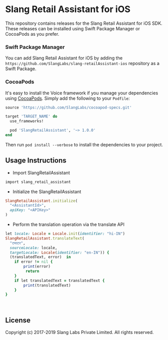 # Slang Retail Assistant for iOS

This repository contains releases for the Slang Retail Assistant for iOS SDK. These releases can be installed using Swift Package Manager or CocoaPods as you prefer.

### Swift Package Manager

You can add Slang Retail Assistant for iOS by adding the `https://github.com/SlangLabs/slang-retailAssistant-ios` repository as a Swift Package. 
    
### CocoaPods

It's easy to install the Voice framework if you manage your dependencies using [CocoaPods](http://cocoapods.org). Simply add the following to your `Podfile`:

~~~.rb
source 'https://github.com/SlangLabs/cocoapod-specs.git'

target 'TARGET_NAME' do
  use_frameworks!

  pod 'SlangRetailAssistant', '~> 1.0.0'
end
~~~

Then run `pod install --verbose` to install the dependencies to your project.
## Usage Instructions
- Import SlangRetailAssistant
~~~.rb
import slang_retail_assistant
~~~

- Initialize the SlangRetailAssistant
~~~.rb
SlangRetailAssistant.initialize(
  "<AssistantId>",
  apiKey: "<APIKey>"
)
~~~

- Perform the translation operation via the translate API
~~~.rb
let locale: Locale = Locale.init(identifier: "hi-IN")
SlangRetailAssistant.translateText(
  "टमाटर",
  sourceLocale: locale,
  targetLocale: Locale(identifier: "en-IN")) {
  (translatedText, error)  in
    if error != nil {
        print(error)
         return
    }
    if let translatedText = translatedText {
        print(translatedText)
    }
}
~~~

<br/>

## License
Copyright (c) 2017-2019 Slang Labs Private Limited. All rights reserved.
